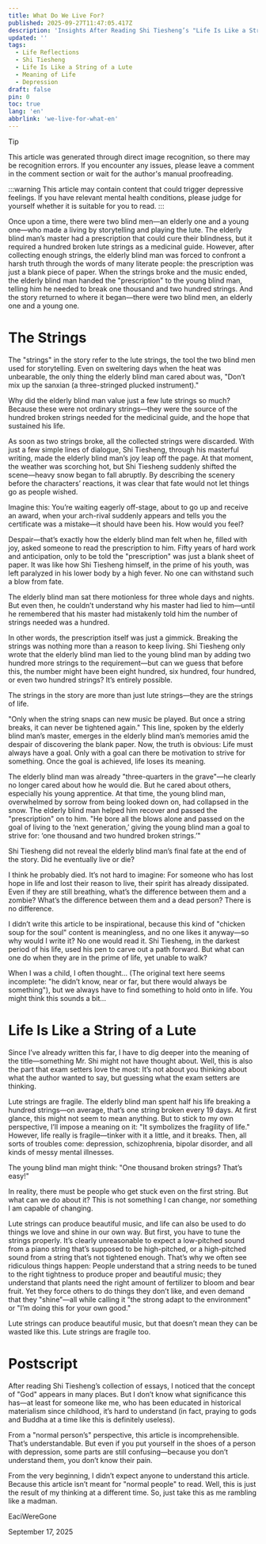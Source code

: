 ```yaml
---
title: What Do We Live For?
published: 2025-09-27T11:47:05.417Z
description: 'Insights After Reading Shi Tiesheng’s "Life Is Like a String of a Lute"'
updated: ''
tags:
  - Life Reflections
  - Shi Tiesheng
  - Life Is Like a String of a Lute
  - Meaning of Life
  - Depression
draft: false
pin: 0
toc: true
lang: 'en'
abbrlink: 'we-live-for-what-en'
---
```

> [!TIP]
> This article was generated through direct image recognition, so there may be recognition errors.
> If you encounter any issues, please leave a comment in the comment section or wait for the author's manual proofreading.

:::warning
This article may contain content that could trigger depressive feelings. If you have relevant mental health conditions, please judge for yourself whether it is suitable for you to read.
:::

Once upon a time, there were two blind men—an elderly one and a young one—who made a living by storytelling and playing the lute. The elderly blind man’s master had a prescription that could cure their blindness, but it required a hundred broken lute strings as a medicinal guide. However, after collecting enough strings, the elderly blind man was forced to confront a harsh truth through the words of many literate people: the prescription was just a blank piece of paper. When the strings broke and the music ended, the elderly blind man handed the "prescription" to the young blind man, telling him he needed to break one thousand and two hundred strings. And the story returned to where it began—there were two blind men, an elderly one and a young one.

# The Strings
The "strings" in the story refer to the lute strings, the tool the two blind men used for storytelling. Even on sweltering days when the heat was unbearable, the only thing the elderly blind man cared about was, "Don’t mix up the sanxian (a three-stringed plucked instrument)."

Why did the elderly blind man value just a few lute strings so much? Because these were not ordinary strings—they were the source of the hundred broken strings needed for the medicinal guide, and the hope that sustained his life.

As soon as two strings broke, all the collected strings were discarded. With just a few simple lines of dialogue, Shi Tiesheng, through his masterful writing, made the elderly blind man’s joy leap off the page. At that moment, the weather was scorching hot, but Shi Tiesheng suddenly shifted the scene—heavy snow began to fall abruptly. By describing the scenery before the characters’ reactions, it was clear that fate would not let things go as people wished.

Imagine this: You’re waiting eagerly off-stage, about to go up and receive an award, when your arch-rival suddenly appears and tells you the certificate was a mistake—it should have been his. How would you feel?

Despair—that’s exactly how the elderly blind man felt when he, filled with joy, asked someone to read the prescription to him. Fifty years of hard work and anticipation, only to be told the "prescription" was just a blank sheet of paper. It was like how Shi Tiesheng himself, in the prime of his youth, was left paralyzed in his lower body by a high fever. No one can withstand such a blow from fate.

The elderly blind man sat there motionless for three whole days and nights. But even then, he couldn’t understand why his master had lied to him—until he remembered that his master had mistakenly told him the number of strings needed was a hundred.

In other words, the prescription itself was just a gimmick. Breaking the strings was nothing more than a reason to keep living. Shi Tiesheng only wrote that the elderly blind man lied to the young blind man by adding two hundred more strings to the requirement—but can we guess that before this, the number might have been eight hundred, six hundred, four hundred, or even two hundred strings? It’s entirely possible.

The strings in the story are more than just lute strings—they are the strings of life.

"Only when the string snaps can new music be played. But once a string breaks, it can never be tightened again." This line, spoken by the elderly blind man’s master, emerges in the elderly blind man’s memories amid the despair of discovering the blank paper. Now, the truth is obvious: Life must always have a goal. Only with a goal can there be motivation to strive for something. Once the goal is achieved, life loses its meaning.

The elderly blind man was already "three-quarters in the grave"—he clearly no longer cared about how he would die. But he cared about others, especially his young apprentice. At that time, the young blind man, overwhelmed by sorrow from being looked down on, had collapsed in the snow. The elderly blind man helped him recover and passed the "prescription" on to him. "He bore all the blows alone and passed on the goal of living to the ‘next generation,’ giving the young blind man a goal to strive for: ‘one thousand and two hundred broken strings.’"

Shi Tiesheng did not reveal the elderly blind man’s final fate at the end of the story. Did he eventually live or die?

I think he probably died. It’s not hard to imagine: For someone who has lost hope in life and lost their reason to live, their spirit has already dissipated. Even if they are still breathing, what’s the difference between them and a zombie? What’s the difference between them and a dead person? There is no difference.

I didn’t write this article to be inspirational, because this kind of "chicken soup for the soul" content is meaningless, and no one likes it anyway—so why would I write it? No one would read it. Shi Tiesheng, in the darkest period of his life, used his pen to carve out a path forward. But what can one do when they are in the prime of life, yet unable to walk?

When I was a child, I often thought... (The original text here seems incomplete: "he didn’t know, near or far, but there would always be something"), but we always have to find something to hold onto in life. You might think this sounds a bit...

# Life Is Like a String of a Lute
Since I’ve already written this far, I have to dig deeper into the meaning of the title—something Mr. Shi might not have thought about. Well, this is also the part that exam setters love the most: It’s not about you thinking about what the author wanted to say, but guessing what the exam setters are thinking.

Lute strings are fragile. The elderly blind man spent half his life breaking a hundred strings—on average, that’s one string broken every 19 days. At first glance, this might not seem to mean anything. But to stick to my own perspective, I’ll impose a meaning on it: "It symbolizes the fragility of life." However, life really is fragile—tinker with it a little, and it breaks. Then, all sorts of troubles come: depression, schizophrenia, bipolar disorder, and all kinds of messy mental illnesses.

The young blind man might think: "One thousand broken strings? That’s easy!"

In reality, there must be people who get stuck even on the first string. But what can we do about it? This is not something I can change, nor something I am capable of changing.

Lute strings can produce beautiful music, and life can also be used to do things we love and shine in our own way. But first, you have to tune the strings properly. It’s clearly unreasonable to expect a low-pitched sound from a piano string that’s supposed to be high-pitched, or a high-pitched sound from a string that’s not tightened enough. That’s why we often see ridiculous things happen: People understand that a string needs to be tuned to the right tightness to produce proper and beautiful music; they understand that plants need the right amount of fertilizer to bloom and bear fruit. Yet they force others to do things they don’t like, and even demand that they "shine"—all while calling it "the strong adapt to the environment" or "I’m doing this for your own good."

Lute strings can produce beautiful music, but that doesn’t mean they can be wasted like this. Lute strings are fragile too.

# Postscript
After reading Shi Tiesheng’s collection of essays, I noticed that the concept of "God" appears in many places. But I don’t know what significance this has—at least for someone like me, who has been educated in historical materialism since childhood, it’s hard to understand (in fact, praying to gods and Buddha at a time like this is definitely useless).

From a "normal person’s" perspective, this article is incomprehensible. That’s understandable. But even if you put yourself in the shoes of a person with depression, some parts are still confusing—because you don’t understand them, you don’t know their pain.

From the very beginning, I didn’t expect anyone to understand this article. Because this article isn’t meant for "normal people" to read. Well, this is just the result of my thinking at a different time. So, just take this as me rambling like a madman.

EaciWereGone

September 17, 2025
